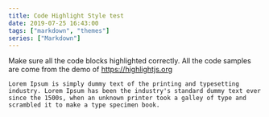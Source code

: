 ```yaml
---
title: Code Highlight Style test
date: 2019-07-25 16:43:00
tags: ["markdown", "themes"]
series: ["Markdown"]
---
```


Make sure all the code blocks highlighted correctly. All the code samples are come from the demo of https://highlightjs.org

<!--more-->

``` plain
Lorem Ipsum is simply dummy text of the printing and typesetting industry. Lorem Ipsum has been the industry's standard dummy text ever since the 1500s, when an unknown printer took a galley of type and scrambled it to make a type specimen book.
```

